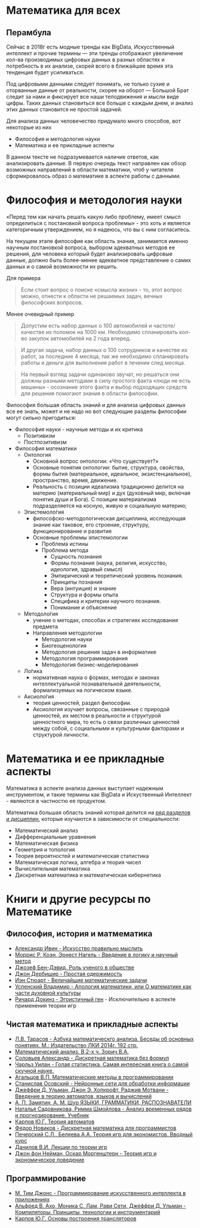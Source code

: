 Математика для всех
============================

Перамбула
----------

Сейчас в 2018г есть модные тренды как BigData, Искусственный интеллект и прочие термины — эти тренды отображают увеличение кол-ва производимых цифровых данных в разных областях и потребность в их анализе, скорей всего в ближайшее время эта тенденция будет усиливаться.

Под цифровыми данными следует понимать, не только сухие и оторванные данные от реальности, скорее на оборот — Большой Брат следит за нами и фиксирует все наши телодвижения и мысли виде цифры. Таких данных становиться все больше с каждым днем, и  анализ этих данных становится не простой задачей.

Для анализа данных человечество придумало много способов, вот некоторые из них

* Философия и методология науки
* Математика и ее прикладные аспекты

В данном тексте не подразумевается наличие ответов, как анализировать данные. В первую очередь текст направлен как обзор возможных направлений в области математики, чтоб у читателя сформировалось образ о математике в аспекте работы с данными.

Философия и методология науки
=============================

«Перед тем как начать решать какую либо проблему, имеет смысл определиться с постановкой вопроса проблемы» - это хоть и является категоричным утверждением, но я надеюсь, что вы с ним согласитесь.

На текущем этапе философия как область знания, занимается именно научным постановкой вопроса, выбором адекватных методов ее решения, для человека который будет анализировать цифровые данные, должно быть более-менее  адекватное представление о самих данных и о самой возможности их решить.

Для примера
> Если стоит вопрос о поиске «смысла жизни» - то, этот вопрос можно, отнести к области не решаемых задач, вечных философских вопросов.

Менее очевидный пример

> Допустим есть набор данных о 100 автомобилей и частоте/качестве их поломок на 1000 км. Необходимо спланировать кол-во закупок автомобилей на 2 года вперед.

> И другая задача, набор данных о 100 сотрудников и качестве их работ, за последние 4 месяца, так же необходимо спланировать работы и деньги для выполнения работ в течении след месяца.

> На первый взгляд задачи одинаково звучат, но решаться они должны разными методами в силу простого факта «люди не есть машины» - осознание этого факта и выбор подходящих средств для решения помогают знания в области философии.

Философия большая область знаний и для анализа цифровых данных все ее знать, может и не надо но вот следующие разделы философии могут сильно пригодиться:

* Философия науки - научные методы и их критика
  * Позитивизм
  * Постпозитивизм
* Философия математики
  * Онтология
    * Основной вопрос онтологии: «Что существует?»
    * Основные понятия онтологии: бытие, структура, свойства, формы бытия (материальное, идеальное, экзистенциальное), пространство, время, движение.
    * Реальность с позиции идеализма традиционно делится на материю (материальный мир) и дух (духовный мир, включая понятия души и Бога). С позиции материализма подразделяется на косную, живую и социальную материю;
  * Эпистемоло́гия
    * философско-методологическая дисциплина, исследующая знание как таковое, его строение, структуру, функционирование и развитие
    * Основные проблемы эпистемологии
      * Проблема истины
      * Проблема метода
        * Сущность познания
        * Формы познания (наука, религия, искусство, идеология, здравый смысл)
        * Эмпирический и теоретический уровень познания.
        * Принципы познания
        * Вера (интуиция) и знание
        * Структура и формы опыта
        * Специфика и критерии научного познания.
        * Понимание и объяснение
  * Методоло́гия
    * учение о методах, способах и стратегиях исследования предмета
    * Направления методологии
      * Методология науки
      * Биогеоценология
      * Методология решения задач в информатике
      * Методология программирования
      * Методология бизнес-моделирования
  * Ло́гика
    * нормативная наука о формах, методах и законах интеллектуальной познавательной деятельности, формализуемых на логическом языке.
  * Аксиоло́гия
    * теория ценностей, раздел философии.
    * Аксиология изучает вопросы, связанные с природой ценностей, их местом в реальности и структурой ценностного мира, то есть о связи различных ценностей между собой, с социальными и культурными факторами и структурой личности.
    
Математика и ее прикладные аспекты
==================================

Математика в аспекте анализа данных выступает надежным инструментом, и такие термины как BigData и Искуственный Интеллект - являются в частностю ее продуктом.

Математика большая область знаний которая делится на [ряд разделов и дисциплин](https://ru.wikipedia.org/wiki/%D0%A0%D0%B0%D0%B7%D0%B4%D0%B5%D0%BB%D1%8B_%D0%BC%D0%B0%D1%82%D0%B5%D0%BC%D0%B0%D1%82%D0%B8%D0%BA%D0%B8), которые изучаются в зависимости от специальности:

* Математический анализ
* Дифференциальные уравнения
* Математическая физика
* Геометрия и топология
* Теория вероятностей и математическая статистика
* Математическая логика, алгебра и теория чисел
* Вычислительная математика
* Дискретная математика и математическая кибернетика

Книги и другие ресурсы по Математике
====================================

Философия, история и матмематика
--------------------------------
* [Александр Ивин - Искусство правильно мыслить](https://www.ozon.ru/context/detail/id/3134515/)
* [Моррис Р. Коэн, Эрнест Нагель - Введение в логику и научный метод](https://www.ozon.ru/context/detail/id/5054849/)
* [Джозеф Бен-Дэвид. Роль ученого в обществе](http://www.nlobooks.ru/node/4353)
* [Джон Дербишир - Простая одержимость](http://elementy.ru/bookclub/book/332)
* [Иэн Стюарт - Величайшие математические задачи](https://www.litres.ru/ien-stuart/velichayshie-matematicheskie-zadachi-15210871/)
* [Успенский Владимир - Апология математики, или О математике как части духовной культуры](https://www.e-reading.club/book.php?book=139433)
* [Ричард Докинз - Эгоистичный ген](https://ru.wikipedia.org/wiki/%D0%AD%D0%B3%D0%BE%D0%B8%D1%81%D1%82%D0%B8%D1%87%D0%BD%D1%8B%D0%B9_%D0%B3%D0%B5%D0%BD) - Исключительно в аспекте применения теории игр

Чистая математика и прикладные аспекты
--------------------------------------
* [Л.В. Тарасов - Азбука математическго анализа. Беседы об основных понятиях. М.: Издательство ЛКИ 2014г. 192 стр.](https://www.ozon.ru/context/detail/id/23875952/)
* [Математический анализ. В 2-х ч.  Зорич В.А.](http://www.alleng.ru/d/math/math460.htm)
* [Соловьев Александр - Дискретная математика без формул](https://www.e-reading.club/book.php?book=53506)
* [Чарльз Уилан - Голая статистика. Самая интересная книга о самой скучной науке.](https://www.mann-ivanov-ferber.ru/books/golaya-statistika/)
* [Агальцов В.П. Математические методы в программировании](https://www.twirpx.com/file/1837479/)
* [Станислав Осовский - Нейронные сети для обработки информации](https://www.ozon.ru/context/detail/id/1199050/)
* [Джеффри Д. Ульман, Джон Э. Хопкрофт, Раджив Мотвани - Введение в теорию автоматов, языков и вычислений](https://www.ozon.ru/context/detail/id/31336413/)
* [А. П. Замятин, А. М. Шур ЯЗЫКИ, ГРАММАТИКИ, РАСПОЗНАВАТЕЛИ](http://kadm.imkn.urfu.ru/files/shurzam.pdf)
* [Наталья Садовникова, Римма Шмойлова - Анализ временных рядов и прогнозирование. Учебник](https://www.ozon.ru/context/detail/id/33696615/)
* [Карпов Ю.Г. Теория автоматов](http://www.studmed.ru/karpov-yug-teoriya-avtomatov_a622b7fe51a.html)
* [Федор Новиков - Дискретная математика для программистов](https://www.ozon.ru/context/detail/id/3510820/)
* [Печерский С.Л., Беляева А.А. Теория игр для экономистов. Вводный курс](http://hse-da.narod.ru/fsp/games/gamePechersky.pdf)
* [Данилов В.И. Лекции по теории игр](https://www.nes.ru/dataupload/files/programs/econ/preprints/2002/GameTheory.pdf)
* [Джон фон Нейман, Оскар Моргенштерн - Теория игр и экономическое поведение](https://www.ozon.ru/context/detail/id/7089207/)

Программирование
----------------
* [М. Тим Джонс - Программирование искусственного интеллекта в приложениях](https://www.litres.ru/tim-dzhons-m/programmirovanie-iskusstvennogo-intellekta-v-prilozheniyah-27059022/)
* [Альфред В. Ахо, Моника С. Лам, Рави Сети, Джеффри Д. Ульман - Компиляторы. Принципы, технологии и инструментарий](https://www.ozon.ru/context/detail/id/3829076/)
* [Карпов Ю.Г. Основы построения трансляторов](http://www.studmed.ru/karpov-yug-osnovy-postroeniya-translyatorov_17a68b1f6bb.html)
